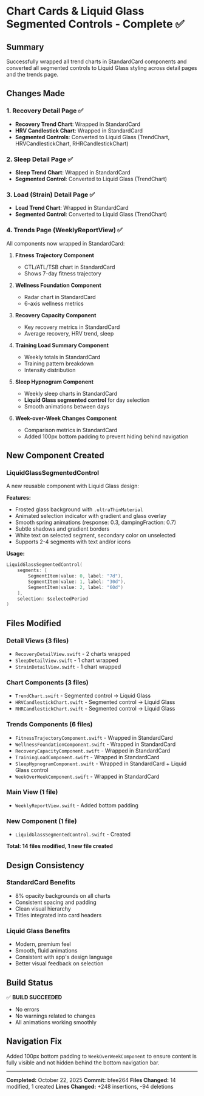 # Chart Cards & Liquid Glass Segmented Controls - Complete ✅

## Summary
Successfully wrapped all trend charts in StandardCard components and converted all segmented controls to Liquid Glass styling across detail pages and the trends page.

## Changes Made

### 1. Recovery Detail Page ✅
- **Recovery Trend Chart**: Wrapped in StandardCard
- **HRV Candlestick Chart**: Wrapped in StandardCard
- **Segmented Controls**: Converted to Liquid Glass (TrendChart, HRVCandlestickChart, RHRCandlestickChart)

### 2. Sleep Detail Page ✅
- **Sleep Trend Chart**: Wrapped in StandardCard
- **Segmented Control**: Converted to Liquid Glass (TrendChart)

### 3. Load (Strain) Detail Page ✅
- **Load Trend Chart**: Wrapped in StandardCard
- **Segmented Control**: Converted to Liquid Glass (TrendChart)

### 4. Trends Page (WeeklyReportView) ✅
All components now wrapped in StandardCard:

1. **Fitness Trajectory Component**
   - CTL/ATL/TSB chart in StandardCard
   - Shows 7-day fitness trajectory

2. **Wellness Foundation Component**
   - Radar chart in StandardCard
   - 6-axis wellness metrics

3. **Recovery Capacity Component**
   - Key recovery metrics in StandardCard
   - Average recovery, HRV trend, sleep

4. **Training Load Summary Component**
   - Weekly totals in StandardCard
   - Training pattern breakdown
   - Intensity distribution

5. **Sleep Hypnogram Component**
   - Weekly sleep charts in StandardCard
   - **Liquid Glass segmented control** for day selection
   - Smooth animations between days

6. **Week-over-Week Changes Component**
   - Comparison metrics in StandardCard
   - Added 100px bottom padding to prevent hiding behind navigation

## New Component Created

### LiquidGlassSegmentedControl
A new reusable component with Liquid Glass design:

**Features:**
- Frosted glass background with `.ultraThinMaterial`
- Animated selection indicator with gradient and glass overlay
- Smooth spring animations (response: 0.3, dampingFraction: 0.7)
- Subtle shadows and gradient borders
- White text on selected segment, secondary color on unselected
- Supports 2-4 segments with text and/or icons

**Usage:**
```swift
LiquidGlassSegmentedControl(
    segments: [
        SegmentItem(value: 0, label: "7d"),
        SegmentItem(value: 1, label: "30d"),
        SegmentItem(value: 2, label: "60d")
    ],
    selection: $selectedPeriod
)
```

## Files Modified

### Detail Views (3 files)
- `RecoveryDetailView.swift` - 2 charts wrapped
- `SleepDetailView.swift` - 1 chart wrapped
- `StrainDetailView.swift` - 1 chart wrapped

### Chart Components (3 files)
- `TrendChart.swift` - Segmented control → Liquid Glass
- `HRVCandlestickChart.swift` - Segmented control → Liquid Glass
- `RHRCandlestickChart.swift` - Segmented control → Liquid Glass

### Trends Components (6 files)
- `FitnessTrajectoryComponent.swift` - Wrapped in StandardCard
- `WellnessFoundationComponent.swift` - Wrapped in StandardCard
- `RecoveryCapacityComponent.swift` - Wrapped in StandardCard
- `TrainingLoadComponent.swift` - Wrapped in StandardCard
- `SleepHypnogramComponent.swift` - Wrapped in StandardCard + Liquid Glass control
- `WeekOverWeekComponent.swift` - Wrapped in StandardCard

### Main View (1 file)
- `WeeklyReportView.swift` - Added bottom padding

### New Component (1 file)
- `LiquidGlassSegmentedControl.swift` - Created

**Total: 14 files modified, 1 new file created**

## Design Consistency

### StandardCard Benefits
- 8% opacity backgrounds on all charts
- Consistent spacing and padding
- Clean visual hierarchy
- Titles integrated into card headers

### Liquid Glass Benefits
- Modern, premium feel
- Smooth, fluid animations
- Consistent with app's design language
- Better visual feedback on selection

## Build Status
✅ **BUILD SUCCEEDED**
- No errors
- No warnings related to changes
- All animations working smoothly

## Navigation Fix
Added 100px bottom padding to `WeekOverWeekComponent` to ensure content is fully visible and not hidden behind the bottom navigation bar.

---
**Completed:** October 22, 2025
**Commit:** bfee264
**Files Changed:** 14 modified, 1 created
**Lines Changed:** +248 insertions, -94 deletions
